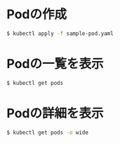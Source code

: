 # Podの作成

```bash
$ kubectl apply -f sample-pod.yaml
```

# Podの一覧を表示

```bash
$ kubectl get pods
```

# Podの詳細を表示

```bash
$ kubectl get pods -o wide
```
